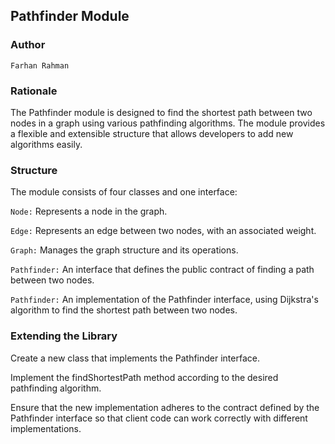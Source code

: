 ## Pathfinder Module ##

### Author ###

`Farhan Rahman`

### Rationale ###

The Pathfinder module is designed to find the shortest path between two nodes in a graph using various pathfinding algorithms. The module provides a flexible and extensible structure that allows developers to add new algorithms easily.

### Structure ###

The module consists of four classes and one interface:

`Node:` Represents a node in the graph.

`Edge:` Represents an edge between two nodes, with an associated weight.

`Graph:` Manages the graph structure and its operations.

`Pathfinder:` An interface that defines the public contract of finding a path between two nodes.

`Pathfinder:` An implementation of the Pathfinder interface, using Dijkstra's algorithm to find the shortest path between two nodes.




### Extending the Library ###

Create a new class that implements the Pathfinder interface.

Implement the findShortestPath method according to the desired pathfinding algorithm.

Ensure that the new implementation adheres to the contract defined by the Pathfinder interface so that client code can work correctly with different implementations.